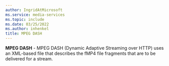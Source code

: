 ```yaml
---
author: IngridAtMicrosoft
ms.service: media-services
ms.topic: include
ms.date: 03/25/2022
ms.author: inhenkel
title: MPEG DASH
---
```


**MPEG DASH** - MPEG DASH (Dynamic Adaptive Streaming over HTTP) uses an XML-based file that describes the fMP4 file fragments that are to be delivered for a stream.
